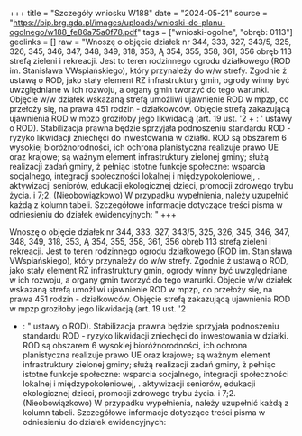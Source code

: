 +++
title = "Szczegóły wniosku W188"
date = "2024-05-21"
source = "https://bip.brg.gda.pl/images/uploads/wnioski-do-planu-ogolnego/w188_fe86a75a0f78.pdf"
tags = ["wnioski-ogolne", "obręb: 0113"]
geolinks = []
raw = "Wnoszę o objęcie działek nr 344, 333, 327, 343/5, 325, 326, 345, 346, 347, 348, 349, 318, 353, Ą 354, 355, 358, 361, 356 obręb 113 strefą zieleni i rekreacji. Jest to teren rodzinnego ogrodu działkowego (ROD im. Stanisława VWspiańskiego), który przynależy do w/w strefy. Zgodnie ż ustawą o ROD, jako stały element RZ infrastruktury gmin, ogrody winny być uwzględniane w ich rozwoju, a organy gmin tworzyć do tego warunki.  Objęcie w/w działek wskazaną strefą umożliwi ujawnienie ROD w mpzp, co przełoży się, na prawa 451 rodzin - działkowców. Objęcie strefą zakazującą ujawnienia ROD w mpzp groziłoby jego likwidacją (art. 19 ust. '2 + : ' ustawy o ROD). Stabilizacja prawna będzie sprzyjała podnoszeniu standardu ROD - ryzyko likwidacji zniechęci do inwestowania w działki. ROD są obszarem 6 wysokiej bioróżnorodności, ich ochrona planistyczna realizuje prawo UE oraz krajowe; są ważnym element infrastruktury zielonej gminy; służą realizacji zadań gminy, ż pełniąc istotne funkcje społeczne: wsparcia socjalnego, integracji społeczności lokalnej i międzypokoleniowej, . aktywizacji seniorów, edukacji ekologicznej dzieci, promocji zdrowego trybu życia. i 7;2. (Nieobowiązkowo) W przypadku wypełnienia, należy uzupełnić każdą z kolumn tabeli.  Szczegółowe informacje dotyczące treści pisma w odniesieniu do działek ewidencyjnych: "
+++

Wnoszę o objęcie działek nr 344, 333, 327, 343/5, 325, 326, 345, 346, 347, 348, 349, 318, 353,
Ą 354, 355, 358, 361, 356 obręb 113 strefą zieleni i rekreacji. Jest to teren rodzinnego ogrodu działkowego (ROD
im. Stanisława VWspiańskiego), który przynależy do w/w strefy. Zgodnie ż ustawą o ROD, jako stały element
RZ infrastruktury gmin, ogrody winny być uwzględniane w ich rozwoju, a organy gmin tworzyć do tego warunki.
 Objęcie w/w działek wskazaną strefą umożliwi ujawnienie ROD w mpzp, co przełoży się, na prawa 451 rodzin -
działkowców. Objęcie strefą zakazującą ujawnienia ROD w mpzp groziłoby jego likwidacją (art. 19 ust. '2
+ : " ustawy o ROD). Stabilizacja prawna będzie sprzyjała podnoszeniu standardu ROD - ryzyko likwidacji zniechęci
do inwestowania w działki. ROD są obszarem 6 wysokiej bioróżnorodności, ich ochrona planistyczna realizuje
prawo UE oraz krajowe; są ważnym element infrastruktury zielonej gminy; służą realizacji zadań gminy,
ż pełniąc istotne funkcje społeczne: wsparcia socjalnego, integracji społeczności lokalnej i międzypokoleniowej, .
aktywizacji seniorów, edukacji ekologicznej dzieci, promocji zdrowego trybu życia. i
7;2. (Nieobowiązkowo) W przypadku wypełnienia, należy uzupełnić każdą z kolumn tabeli.
 Szczegółowe informacje dotyczące treści pisma w odniesieniu do działek ewidencyjnych:




